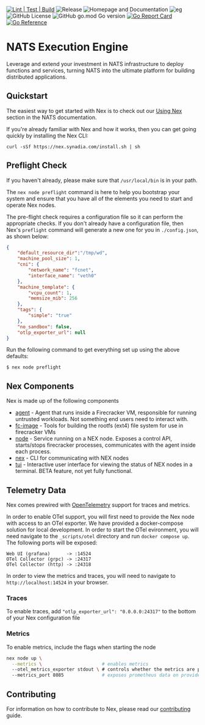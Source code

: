 [![Lint | Test | Build](https://github.com/synadia-io/nex/actions/workflows/ltb.yml/badge.svg)](https://github.com/synadia-io/nex/actions/workflows/ltb.yml)
![Release](https://github.com/synadia-io/nex/actions/workflows/release.yml/badge.svg)
![Homepage and Documentation](https://img.shields.io/website?label=Homepage&url=https%3A%2F%2Fnats.io)
![eg](https://img.shields.io/badge/Powered%20By-NATS-green)
![GitHub License](https://img.shields.io/github/license/synadia-io/nex)
![GitHub go.mod Go version](https://img.shields.io/github/go-mod/go-version/synadia-io/nex)
[![Go Report Card](https://goreportcard.com/badge/github.com/synadia-io/nex)](https://goreportcard.com/report/github.com/synadia-io/nex)
[![Go Reference](https://pkg.go.dev/badge/github.com/synadia-io/nex.svg)](https://pkg.go.dev/github.com/synadia-io/nex)

# NATS Execution Engine
Leverage and extend your investment in NATS infrastructure to deploy functions and services, turning NATS into the ultimate platform for building distributed applications.

## Quickstart
The easiest way to get started with Nex is to check out our [Using Nex](https://docs.nats.io/using-nats/nex) section in the NATS documentation.

If you're already familiar with Nex and how it works, then you can get going quickly by installing the Nex CLI:

```
curl -sSf https://nex.synadia.com/install.sh | sh 
```

## Preflight Check

If you haven't already, please make sure that `/usr/local/bin` is in your path. 

The `nex node preflight` command is here to help you bootstrap your system and ensure that you have all of the elements you need to start and operate Nex nodes.

The pre-flight check requires a configuration file so it can perform the appropriate checks. If you don't already have a configuration file, then Nex's `preflight` command will generate a new one for you in `./config.json`, as shown below:

```json
{
    "default_resource_dir":"/tmp/wd",
    "machine_pool_size": 1,
    "cni": {
        "network_name": "fcnet",
        "interface_name": "veth0"
    },
    "machine_template": {
        "vcpu_count": 1,
        "memsize_mib": 256
    },
    "tags": {
        "simple": "true"
    },
    "no_sandbox": false,
    "otlp_exporter_url": null
}
```

Run the following command to get everything set up using the above defaults:

```
$ nex node preflight
```

## Nex Components
Nex is made up of the following components

* [agent](./agent) - Agent that runs inside a Firecracker VM, responsible for running untrusted workloads. Not something end users need to interact with.
* [fc-image](./agent/fc-image/) - Tools for building the rootfs (ext4) file system for use in firecracker VMs
* [node](./internal/node) - Service running on a NEX node. Exposes a control API, starts/stops firecracker processes, communicates with the agent inside each process.
* [nex](./nex) - CLI for communicating with NEX nodes
* [tui](./nex/tui) - Interactive user interface for viewing the status of NEX nodes in a terminal. BETA feature, not yet fully functional.

## Telemetry Data
Nex comes prewired with [OpenTelemetry](https://opentelemetry.io) support for traces and metrics.  

In order to enable OTel support, you will first need to provide the Nex node with access to an OTel exporter.  We have provided a docker-compose solution for local development.  In order to start the OTel evironment, you will need navigate to the `_scripts/otel` directory and run `docker compose up`.  The following ports will be exposed:
```
Web UI (grafana)      -> :14524
OTel Collector (grpc) -> :24317
OTel Collector (http) -> :24318
```
  
In order to view the metrics and traces, you will need to navigate to `http://localhost:14524` in your browser.

### Traces
To enable traces, add `"otlp_exporter_url": "0.0.0.0:24317"` to the bottom of your Nex configuration file

### Metrics
To enable metrics, include the flags when starting the node
```bash
nex node up \
  --metrics \                      # enables metrics
  --otel_metrics_exporter stdout \ # controls whether the metrics are printed to stdout or provided via prometheus
  --metrics_port 8085              # exposes prometheus data on provided port
```


## Contributing
For information on how to contribute to Nex, please read our [contributing](./CONTRIBUTING.md) guide.
